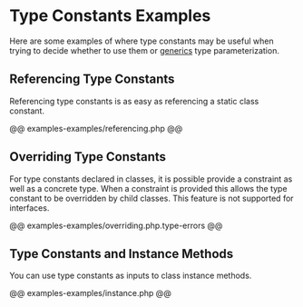# Type Constants Examples

Here are some examples of where type constants may be useful when trying to decide whether to use them or [generics](../generics/intro.md) type parameterization.

## Referencing Type Constants

Referencing type constants is as easy as referencing a static class constant.

@@ examples-examples/referencing.php @@

## Overriding Type Constants

For type constants declared in classes, it is possible provide a constraint as well as a concrete type. When a constraint is provided this allows the type constant to be overridden by child classes. This feature is not supported for interfaces.

@@ examples-examples/overriding.php.type-errors @@

## Type Constants and Instance Methods

You can use type constants as inputs to class instance methods.

@@ examples-examples/instance.php @@
